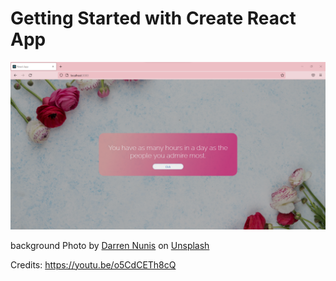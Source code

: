 # Getting Started with Create React App
![alt text](https://github.com/smriti6/Quote-Generator/blob/main/src/images/Scr.png)

background Photo by <a href="https://unsplash.com/@dnunis?utm_source=unsplash&utm_medium=referral&utm_content=creditCopyText">Darren Nunis</a> on <a href="https://unsplash.com/s/photos/background?utm_source=unsplash&utm_medium=referral&utm_content=creditCopyText">Unsplash</a>
  
Credits:
https://youtu.be/o5CdCETh8cQ
